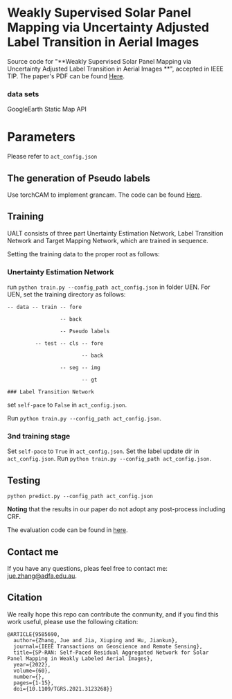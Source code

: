 # Weakly Supervised Solar Panel Mapping via Uncertainty Adjusted Label Transition in Aerial Images
Source code for "**Weakly Supervised Solar Panel Mapping via Uncertainty Adjusted Label Transition in Aerial Images
**", accepted in IEEE TIP. The paper's PDF can be found [Here](https://ieeexplore.ieee.org/abstract/document/10351041/).

### data sets
GoogleEarth Static Map API

# Parameters
Please refer to ```act_config.json```

## The generation of Pseudo labels 
Use torchCAM to implement grancam. The code can be found [Here](https://github.com/frgfm/torch-cam).

## Training
UALT consists of three part Unertainty Estimation Network, Label Transition Network and Target Mapping Network, which are trained in sequence. 

Setting the training data to the proper root as follows:


### Unertainty Estimation Network 
run ```python train.py --config_path act_config.json``` in folder UEN. 
For UEN, set the training directory as follows:

```
-- data -- train -- fore

                 -- back
                 
                 -- Pseudo labels
                
         -- test -- cls -- fore
         
                        -- back
                        
                 -- seg -- img
                 
                        -- gt

### Label Transition Network

```
set ```self-pace``` to ```False``` in ```act_config.json```. 

Run ```python train.py --config_path act_config.json```.

### 3nd training stage

Set ```self-pace``` to ```True``` in ```act_config.json```. Set the label update dir in ```act_config.json```. Run  ```python train.py --config_path act_config.json```.

## Testing
```python predict.py --config_path act_config.json```

**Noting** that the results in our paper do not adopt any post-process including CRF.

The evaluation code can be found in [here](https://github.com/zhangjue1993/torch--SP-RAN-Self-paced-Residual-Aggregated-Network/blob/main/Evaluate.py).


## Contact me
If you have any questions, pleas feel free to contact me: jue.zhang@adfa.edu.au.


## Citation
We really hope this repo can contribute the conmunity, and if you find this work useful, please use the following citation:
```
@ARTICLE{9585690,
  author={Zhang, Jue and Jia, Xiuping and Hu, Jiankun},
  journal={IEEE Transactions on Geoscience and Remote Sensing}, 
  title={SP-RAN: Self-Paced Residual Aggregated Network for Solar Panel Mapping in Weakly Labeled Aerial Images}, 
  year={2022},
  volume={60},
  number={},
  pages={1-15},
  doi={10.1109/TGRS.2021.3123268}}
